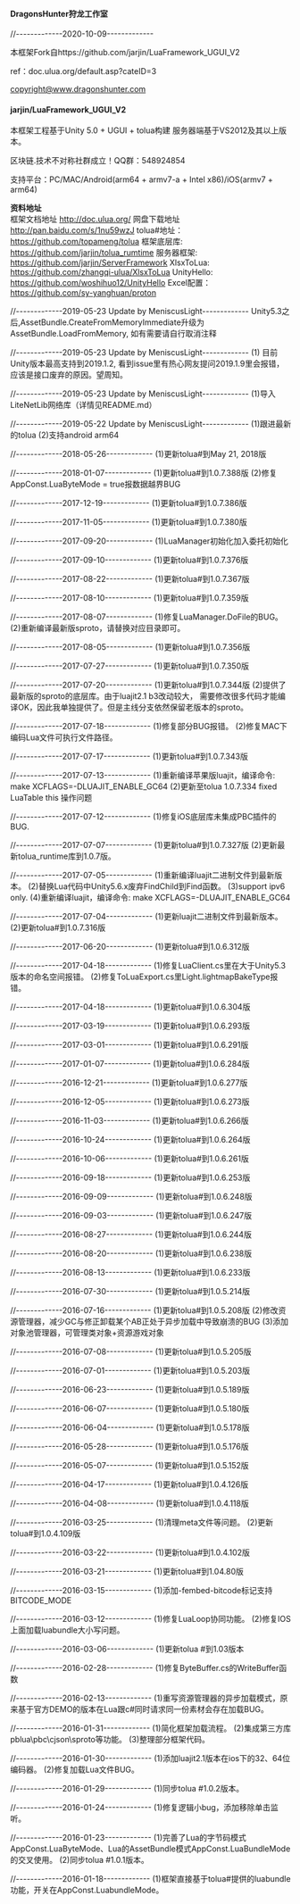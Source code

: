 #### DragonsHunter狩龙工作室

//-------------2020-10-09-------------

本框架Fork自https://github.com/jarjin/LuaFramework_UGUI_V2

ref：doc.ulua.org/default.asp?cateID=3

copyright@www.dragonshunter.com



#### jarjin/LuaFramework_UGUI_V2

本框架工程基于Unity 5.0 + UGUI + tolua构建
服务器端基于VS2012及其以上版本。

区块链.技术不对称社群成立！QQ群：548924854

支持平台：PC/MAC/Android(arm64 + armv7-a + Intel x86)/iOS(armv7 + arm64)

**资料地址**<br>
框架文档地址 http://doc.ulua.org/
网盘下载地址 http://pan.baidu.com/s/1nu59wzJ
tolua#地址： https://github.com/topameng/tolua
框架底层库:  https://github.com/jarjin/tolua_rumtime
服务器框架:  https://github.com/jarjin/ServerFramework
XlsxToLua:   https://github.com/zhangqi-ulua/XlsxToLua
UnityHello:  https://github.com/woshihuo12/UnityHello
Excel配置：https://github.com/sy-yanghuan/proton

//-------------2019-05-23 Update by MeniscusLight-------------
Unity5.3之后,AssetBundle.CreateFromMemoryImmediate升级为AssetBundle.LoadFromMemory, 如有需要请自行取消注释

//-------------2019-05-23 Update by MeniscusLight-------------
(1) 目前Unity版本最高支持到2019.1.2, 看到issue里有热心网友提问2019.1.9里会报错，应该是接口废弃的原因。望周知。

//-------------2019-05-23 Update by MeniscusLight-------------
(1)导入LiteNetLib网络库（详情见README.md）

//-------------2019-05-22 Update by MeniscusLight-------------
(1)跟进最新的tolua
(2)支持android arm64

//-------------2018-05-26-------------
(1)更新tolua#到May 21, 2018版

//-------------2018-01-07-------------
(1)更新tolua#到1.0.7.388版
(2)修复AppConst.LuaByteMode = true报数据越界BUG

//-------------2017-12-19-------------
(1)更新tolua#到1.0.7.386版

//-------------2017-11-05-------------
(1)更新tolua#到1.0.7.380版

//-------------2017-09-20-------------
(1)LuaManager初始化加入委托初始化

//-------------2017-09-10-------------
(1)更新tolua#到1.0.7.376版

//-------------2017-08-22-------------
(1)更新tolua#到1.0.7.367版

//-------------2017-08-10-------------
(1)更新tolua#到1.0.7.359版

//-------------2017-08-07-------------
(1)修复LuaManager.DoFile的BUG。
(2)重新编译最新版sproto，请替换对应目录即可。

//-------------2017-08-05-------------
(1)更新tolua#到1.0.7.356版

//-------------2017-07-27-------------
(1)更新tolua#到1.0.7.350版

//-------------2017-07-20-------------
(1)更新tolua#到1.0.7.344版
(2)提供了最新版的sproto的底层库。由于luajit2.1 b3改动较大，
   需要修改很多代码才能编译OK，因此我单独提供了。但是主线分支依然保留老版本的sproto。

//-------------2017-07-18-------------
(1)修复部分BUG报错。
(2)修复MAC下编码Lua文件可执行文件路径。

//-------------2017-07-17-------------
(1)更新tolua#到1.0.7.343版

//-------------2017-07-13-------------
(1)重新编译苹果版luajit，编译命令: make XCFLAGS=-DLUAJIT_ENABLE_GC64
(2)更新至tolua 1.0.7.334 fixed LuaTable this 操作问题

//-------------2017-07-12-------------
(1)修复iOS底层库未集成PBC插件的BUG.

//-------------2017-07-07-------------
(1)更新tolua#到1.0.7.327版
(2)更新最新tolua_runtime库到1.0.7版。

//-------------2017-07-05-------------
(1)重新编译luajit二进制文件到最新版本。
(2)替换Lua代码中Unity5.6.x废弃FindChild到Find函数。
(3)support ipv6 only.
(4)重新编译luajit，编译命令: make XCFLAGS=-DLUAJIT_ENABLE_GC64

//-------------2017-07-04-------------
(1)更新luajit二进制文件到最新版本。
(2)更新tolua#到1.0.7.316版

//-------------2017-06-20-------------
(1)更新tolua#到1.0.6.312版

//-------------2017-04-18-------------
(1)修复LuaClient.cs里在大于Unity5.3版本的命名空间报错。
(2)修复ToLuaExport.cs里Light.lightmapBakeType报错。

//-------------2017-04-18-------------
(1)更新tolua#到1.0.6.304版

//-------------2017-03-19-------------
(1)更新tolua#到1.0.6.293版

//-------------2017-03-01-------------
(1)更新tolua#到1.0.6.291版

//-------------2017-01-07-------------
(1)更新tolua#到1.0.6.284版

//-------------2016-12-21-------------
(1)更新tolua#到1.0.6.277版

//-------------2016-12-05-------------
(1)更新tolua#到1.0.6.273版

//-------------2016-11-03-------------
(1)更新tolua#到1.0.6.266版

//-------------2016-10-24-------------
(1)更新tolua#到1.0.6.264版

//-------------2016-10-06-------------
(1)更新tolua#到1.0.6.261版

//-------------2016-09-18-------------
(1)更新tolua#到1.0.6.253版

//-------------2016-09-09-------------
(1)更新tolua#到1.0.6.248版

//-------------2016-09-03-------------
(1)更新tolua#到1.0.6.247版

//-------------2016-08-27-------------
(1)更新tolua#到1.0.6.244版

//-------------2016-08-20-------------
(1)更新tolua#到1.0.6.238版

//-------------2016-08-13-------------
(1)更新tolua#到1.0.6.233版

//-------------2016-07-30-------------
(1)更新tolua#到1.0.5.214版

//-------------2016-07-16-------------
(1)更新tolua#到1.0.5.208版
(2)修改资源管理器，减少GC与修正卸载某个AB正处于异步加载中导致崩溃的BUG
(3)添加对象池管理器，可管理类对象+资源游戏对象

//-------------2016-07-08-------------
(1)更新tolua#到1.0.5.205版

//-------------2016-07-01-------------
(1)更新tolua#到1.0.5.203版

//-------------2016-06-23-------------
(1)更新tolua#到1.0.5.189版

//-------------2016-06-07-------------
(1)更新tolua#到1.0.5.180版

//-------------2016-06-04-------------
(1)更新tolua#到1.0.5.178版

//-------------2016-05-28-------------
(1)更新tolua#到1.0.5.176版

//-------------2016-05-07-------------
(1)更新tolua#到1.0.5.152版 

//-------------2016-04-17-------------
(1)更新tolua#到1.0.4.126版

//-------------2016-04-08-------------
(1)更新tolua#到1.0.4.118版

//-------------2016-03-25-------------
(1)清理meta文件等问题。
(2)更新tolua#到1.0.4.109版

//-------------2016-03-22-------------
(1)更新tolua#到1.0.4.102版

//-------------2016-03-21-------------
(1)更新tolua#到1.04.80版

//-------------2016-03-15-------------
(1)添加-fembed-bitcode标记支持BITCODE_MODE

//-------------2016-03-12-------------
(1)修复LuaLoop协同功能。
(2)修复IOS上面加载luabundle大小写问题。

//-------------2016-03-06-------------
(1)更新tolua #到1.03版本

//-------------2016-02-28-------------
(1)修复ByteBuffer.cs的WriteBuffer函数

//-------------2016-02-13-------------
(1)重写资源管理器的异步加载模式，原来基于官方DEMO的版本在Lua跟c#同时请求同一份素材会存在加载BUG。

//-------------2016-01-31-------------
(1)简化框架加载流程。
(2)集成第三方库pblua\pbc\cjson\sproto等功能。
(3)整理部分框架代码。

//-------------2016-01-30-------------
(1)添加luajit2.1版本在ios下的32、64位编码器。
(2)修复加载Lua文件BUG。

//-------------2016-01-29-------------
(1)同步tolua #1.0.2版本。

//-------------2016-01-24-------------
(1)修复逻辑小bug，添加移除单击监听。

//-------------2016-01-23-------------
(1)完善了Lua的字节码模式AppConst.LuaByteMode、Lua的AssetBundle模式AppConst.LuaBundleMode的交叉使用。
(2)同步tolua #1.0.1版本。

//-------------2016-01-18-------------
(1)框架直接基于tolua#提供的luabundle功能，开关在AppConst.LuabundleMode。